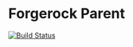 # Forgerock Parent
[![Build Status](https://travis-ci.org/OpenIdentityPlatform/forgerock-parent.svg)](https://travis-ci.org/OpenIdentityPlatform/forgerock-parent)
